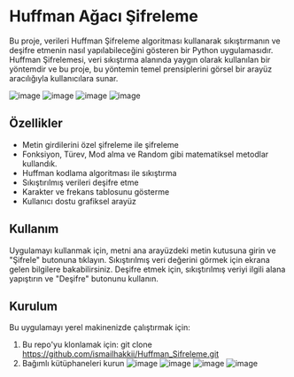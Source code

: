 # Huffman Ağacı Şifreleme


Bu proje, verileri Huffman Şifreleme algoritması kullanarak sıkıştırmanın ve deşifre etmenin nasıl yapılabileceğini gösteren bir Python uygulamasıdır. Huffman Şifrelemesi, veri sıkıştırma alanında yaygın olarak kullanılan bir yöntemdir ve bu proje, bu yöntemin temel prensiplerini görsel bir arayüz aracılığıyla kullanıcılara sunar.

![image](https://github.com/ismailhakkii/Huffman_Agaci_Sifreleme/assets/75014646/b5668953-6a30-4873-bc8a-8534fa808fe7)
![image](https://github.com/ismailhakkii/Huffman_Agaci_Sifreleme/assets/75014646/716896e8-0bac-40d1-8eca-c92533feaa13)
![image](https://github.com/ismailhakkii/Huffman_Agaci_Sifreleme/assets/75014646/df855337-ee04-4c52-b1a0-4e91040aa2be)
![image](https://github.com/ismailhakkii/Huffman_Agaci_Sifreleme/assets/75014646/dac998a3-22d5-4dc7-afeb-d0ad2066129a)


## Özellikler

- Metin girdilerini özel şifreleme ile şifreleme
- Fonksiyon, Türev, Mod alma ve  Random gibi matematiksel metodlar kullandık.
- Huffman kodlama algoritması ile sıkıştırma
- Sıkıştırılmış verileri deşifre etme
- Karakter ve frekans tablosunu gösterme
- Kullanıcı dostu grafiksel arayüz

## Kullanım

Uygulamayı kullanmak için, metni ana arayüzdeki metin kutusuna girin ve "Şifrele" butonuna tıklayın. Sıkıştırılmış veri  değerini görmek için ekrana gelen bilgilere bakabilirsiniz. Deşifre etmek için, sıkıştırılmış veriyi ilgili alana yapıştırın ve "Deşifre" butonunu kullanın.

## Kurulum

Bu uygulamayı yerel makinenizde çalıştırmak için:

1. Bu repo'yu klonlamak için:
git clone https://github.com/ismailhakkii/Huffman_Sifreleme.git
2. Bağımlı kütüphaneleri kurun
![image](https://github.com/ismailhakkii/Huffman_Agaci_Sifreleme/assets/75014646/edb8ea52-a244-4ee9-9d5b-ac956b668fff)
![image](https://github.com/ismailhakkii/Huffman_Agaci_Sifreleme/assets/75014646/b5fd305a-53ac-4154-9c2b-d5df1ec42392)
![image](https://github.com/ismailhakkii/Huffman_Agaci_Sifreleme/assets/75014646/19a2ace4-e6e9-4654-be5b-5b8d8c708ddb)
![image](https://github.com/ismailhakkii/Huffman_Agaci_Sifreleme/assets/75014646/10890197-63d7-4eff-a622-d53906f623ac)
